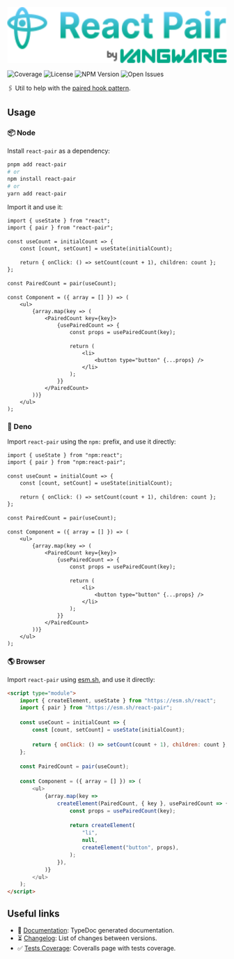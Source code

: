 <img id="logo" alt="React Pair by Vangware" src="./logo.svg" height="128" />

![Coverage][coverage-badge] ![License][license-badge]
![NPM Version][npm-version-badge] ![Open Issues][open-issues-badge]

🖇️ Util to help with the [paired hook pattern][article].

## Usage

### 📦 Node

Install `react-pair` as a dependency:

```bash
pnpm add react-pair
# or
npm install react-pair
# or
yarn add react-pair
```

Import it and use it:

```tsx
import { useState } from "react";
import { pair } from "react-pair";

const useCount = initialCount => {
	const [count, setCount] = useState(initialCount);

	return { onClick: () => setCount(count + 1), children: count };
};

const PairedCount = pair(useCount);

const Component = ({ array = [] }) => (
	<ul>
		{array.map(key => (
			<PairedCount key={key}>
				{usePairedCount => {
					const props = usePairedCount(key);

					return (
						<li>
							<button type="button" {...props} />
						</li>
					);
				}}
			</PairedCount>
		))}
	</ul>
);
```

### 🦕 Deno

Import `react-pair` using the `npm:` prefix, and use it directly:

```tsx
import { useState } from "npm:react";
import { pair } from "npm:react-pair";

const useCount = initialCount => {
	const [count, setCount] = useState(initialCount);

	return { onClick: () => setCount(count + 1), children: count };
};

const PairedCount = pair(useCount);

const Component = ({ array = [] }) => (
	<ul>
		{array.map(key => (
			<PairedCount key={key}>
				{usePairedCount => {
					const props = usePairedCount(key);

					return (
						<li>
							<button type="button" {...props} />
						</li>
					);
				}}
			</PairedCount>
		))}
	</ul>
);
```

### 🌎 Browser

Import `react-pair` using [esm.sh][esm.sh], and use it directly:

```html
<script type="module">
	import { createElement, useState } from "https://esm.sh/react";
	import { pair } from "https://esm.sh/react-pair";

	const useCount = initialCount => {
		const [count, setCount] = useState(initialCount);

		return { onClick: () => setCount(count + 1), children: count };
	};

	const PairedCount = pair(useCount);

	const Component = ({ array = [] }) => (
		<ul>
			{array.map(key =>
				createElement(PairedCount, { key }, usePairedCount => {
					const props = usePairedCount(key);

					return createElement(
						"li",
						null,
						createElement("button", props),
					);
				}),
			)}
		</ul>
	);
</script>
```

## Useful links

-   📝 [Documentation][documentation]: TypeDoc generated documentation.
-   ⏳ [Changelog][changelog]: List of changes between versions.
-   ✅ [Tests Coverage][coverage]: Coveralls page with tests coverage.

<!-- Reference -->

[article]: https://lukeshiru.dev/articles/the-paired-hook-pattern
[changelog]: https://github.com/vangware/react-pair/blob/main/CHANGELOG.md
[coverage-badge]:
	https://img.shields.io/coveralls/github/vangware/react-pair.svg?style=for-the-badge&labelColor=666&color=0a8&link=https://coveralls.io/github/vangware/react-pair
[coverage]: https://coveralls.io/github/vangware/react-pair
[documentation]: https://react-pair.vangware.com
[esm.sh]: https://esm.sh
[license-badge]:
	https://img.shields.io/npm/l/react-pair.svg?style=for-the-badge&labelColor=666&color=0a8&link=https://github.com/vangware/react-pair/blob/main/LICENSE
[npm-version-badge]:
	https://img.shields.io/npm/v/react-pair.svg?style=for-the-badge&labelColor=666&color=0a8&link=https://npm.im/react-pair
[open-issues-badge]:
	https://img.shields.io/github/issues/vangware/react-pair.svg?style=for-the-badge&labelColor=666&color=0a8&link=https://github.com/vangware/react-pair/issues
